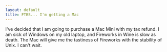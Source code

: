 ```yaml
---
layout: default
title: FTBS... I'm getting a Mac
---
```


I've decided that I am going to purchase a Mac Mini with my tax refund. I am
sick of Windows on my old laptop, and Fireworks in Wine is slow as death. The
Mac will give me the tastiness of Fireworks with the stability of Unix. I
can't wait.
